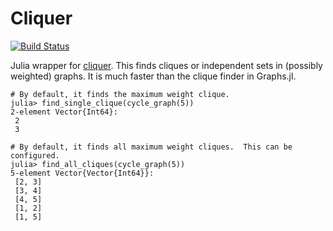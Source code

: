# Cliquer

[![Build Status](https://github.com/dstahlke/Cliquer.jl/actions/workflows/CI.yml/badge.svg?branch=main)](https://github.com/dstahlke/Cliquer.jl/actions/workflows/CI.yml?query=branch%3Amain)

Julia wrapper for [cliquer](https://users.aalto.fi/~pat/cliquer.html).
This finds cliques or independent sets in (possibly weighted) graphs.  It is much faster than the
clique finder in Graphs.jl.

    # By default, it finds the maximum weight clique.
    julia> find_single_clique(cycle_graph(5))
    2-element Vector{Int64}:
     2
     3

    # By default, it finds all maximum weight cliques.  This can be configured.
    julia> find_all_cliques(cycle_graph(5))
    5-element Vector{Vector{Int64}}:
     [2, 3]
     [3, 4]
     [4, 5]
     [1, 2]
     [1, 5]
